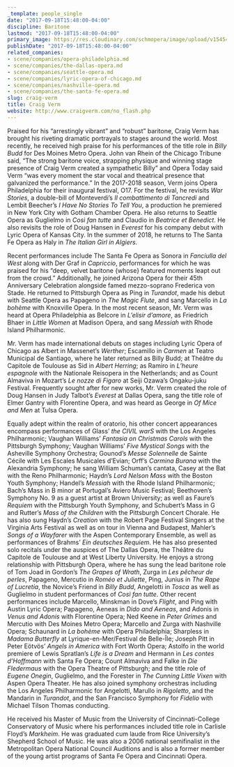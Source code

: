 ```yaml
---
_template: people_single
date: "2017-09-18T15:48:00-04:00"
discipline: Baritone
lastmod: "2017-09-18T15:48:00-04:00"
primary_image: https://res.cloudinary.com/schmopera/image/upload/v1545409169/media/webhook-uploads/1505763704486/craigvermHorizHD.jpg.jpg
publishDate: "2017-09-18T15:48:00-04:00"
related_companies:
- scene/companies/opera-philadelphia.md
- scene/companies/the-dallas-opera.md
- scene/companies/seattle-opera.md
- scene/companies/lyric-opera-of-chicago.md
- scene/companies/nashville-opera.md
- scene/companies/the-santa-fe-opera.md
slug: craig-verm
title: Craig Verm
website: http://www.craigverm.com/no_flash.php
---
```


Praised for his “arrestingly vibrant” and “robust” baritone, Craig Verm has brought his riveting dramatic portrayals to stages around the world. Most recently, he received high praise for his performances of the title role in *Billy Budd* for Des Moines Metro Opera. John van Rhein of the Chicago Tribune said, “The strong baritone voice, strapping physique and winning stage presence of Craig Verm created a sympathetic Billy” and Opera Today said Verm “was every moment the star vocal and theatrical presence that galvanized the performance.” In the 2017-2018 season, Verm joins Opera Philadelphia for their inaugural festival, O17. For the festival, he revisits *War Stories*, a double-bill of Monteverdi’s *Il combattimento di Tancredi* and Lembit Beecher’s *I Have No Stories To Tell You*, a production he premiered in New York City with Gotham Chamber Opera. He also returns to Seattle Opera as Guglielmo in *Così fan tutte* and Claudio in *Beatrice et Benedict*. He also revisits the role of Doug Hansen in *Everest* for his company debut with Lyric Opera of Kansas City. In the summer of 2018, he returns to The Santa Fe Opera as Haly in *The Italian Girl in Algiers*.

Recent performances include The Santa Fe Opera as Sonora in *Fanciulla del West* along with Der Graf in *Capriccio*, performances for which he was praised for his “deep, velvet baritone {whose} featured moments leapt out from the crowd.” Additionally, he joined Arizona Opera for their 45th Anniversary Celebration alongside famed mezzo-soprano Frederica von Stade. He returned to Pittsburgh Opera as Ping in *Turandot*, made his debut with Seattle Opera as Papageno in *The Magic Flute*, and sang Marcello in *La bohème* with Knoxville Opera. In the most recent season, Mr. Verm was heard at Opera Philadelphia as Belcore in *L’elisir d’amore*, as Friedrich Bhaer in *Little Women* at Madison Opera, and sang *Messiah* with Rhode Island Philharmonic.

Mr. Verm has made international debuts on stages including Lyric Opera of Chicago as Albert in Massenet’s *Werther*; Escamillo in *Carmen* at Teatro Municipal de Santiago, where he later returned as Billy Budd; at Théâtre du Capitole de Toulouse as Sid in *Albert Herring*; as Ramiro in *L’heure espagnole* with the Nationale Reisopera in the Netherlands; and as Count Almaviva in Mozart’s *Le nozze di Figaro* at Seiji Ozawa’s Ongaku-juku Festival. Frequently sought after for new works, Mr. Verm created the role of Doug Hansen in Judy Talbot’s *Everest* at Dallas Opera, sang the title role of Elmer Gantry with Florentine Opera, and was heard as George in *Of Mice and Men* at Tulsa Opera.

Equally adept within the realm of oratorio, his other concert appearances encompass performances of Glass’ *the CIVIL warS* with the Los Angeles Philharmonic; Vaughan Williams’ *Fantasia on Christmas Carols* with the Pittsburgh Symphony; Vaughan Williams’ *Five Mystical Songs* with the Asheville Symphony Orchestra; Gounod’s *Messe Solennelle* de Sainte Cécile with Les Escales Musicales d’Evian; Orff’s *Carmina Burana* with the Alexandria Symphony; he sang William Schuman’s cantata, Casey at the Bat with the Reno Philharmonic; Haydn’s *Lord Nelson Mass* with the Boston Youth Symphony; Handel’s *Messiah* with the Rhode Island Philharmonic; Bach’s Mass in B minor at Portugal’s Aviero Music Festival; Beethoven’s Symphony No. 9 as a guest artist at Brown University; as well as Faure’s *Requiem* with the Pittsburgh Youth Symphony, and Schubert’s Mass in G and Rutter’s *Mass of the Children* with the Pittsburgh Concert Chorale. He has also sung Haydn’s *Creation* with the Robert Page Festival Singers at the Virginia Arts Festival as well as on tour in Vienna and Budapest, Mahler’s *Songs of a Wayfarer* with the Aspen Contemporary Ensemble, as well as performances of Brahms’ *Ein deutsches Requiem*. He has also presented solo recitals under the auspices of The Dallas Opera, the Théâtre du Capitole de Toulouse and at West Liberty University.
He enjoys a strong relationship with Pittsburgh Opera, where he has sung the lead baritone role of Tom Joad in Gordon’s *The Grapes of Wrath*, Zurga in *Les pêcheur de perles*, Papageno, Mercutio in *Roméo et Juliette*, Ping, Junius in *The Rape of Lucretia*, the Novice’s Friend in *Billy Budd*, Angelotti in *Tosca* as well as Guglielmo in student performances of *Così fan tutte*. Other recent performances include Marcello, Minskman in Dove’s *Flight*, and Ping with Austin Lyric Opera; Papageno, Aeneas in *Dido and Aeneas*, and Adonis in *Venus and Adonis* with Florentine Opera; Ned Keene in *Peter Grimes* and Mercutio with Des Moines Metro Opera; Marcello and Zurga with Nashville Opera; Schaunard in *La bohème* with Opera Philadelphia; Sharpless in *Madama Butterfly* at Lyrique-en-Mer/Festival de Belle-Île; Joseph Pitt in Peter Eötvös’ *Angels in America* with Fort Worth Opera; Astolfo in the world premiere of Lewis Spratlan’s *Life is a Dream* and Hermann in *Les contes d’Hoffmann* with Santa Fe Opera; Count Almaviva and Falke in *Die Fledermaus* with the Opera Theatre of Pittsburgh; and the title role of *Eugene Onegin*, Guglielmo, and the Forester in *The Cunning Little Vixen* with Aspen Opera Theater. He has also joined symphony orchestras including the Los Angeles Philharmonic for Angelotti, Marullo in *Rigoletto*, and the Mandarin in *Turandot*, and the San Francisco Symphony for *Fidelio* with Michael Tilson Thomas conducting.
 
He received his Master of Music from the University of Cincinnati-College Conservatory of Music where his performances included title role in Carlisle Floyd’s *Markheim*. He was graduated cum laude from Rice University’s Shepherd School of Music. He was also a 2006 national semifinalist in the Metropolitan Opera National Council Auditions and is also a former member of the young artist programs of Santa Fe Opera and Cincinnati Opera.
